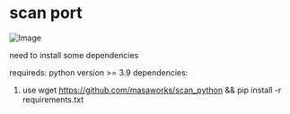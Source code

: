 # scan port

![Image](https://i.ibb.co/BtGvmbX/444c42ec382fa180b87871400b8ad49b.jpg)

need to install some dependencies

requireds: python version >= 3.9 
dependencies:
1. use 
   wget https://github.com/masaworks/scan_python && pip install -r requirements.txt